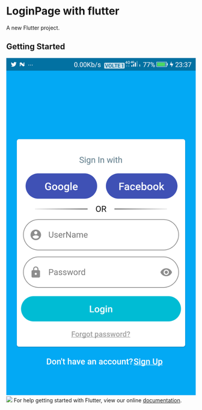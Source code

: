 # LoginPage with flutter

A new Flutter project.

## Getting Started
![Screenshot](loginpage.png)
<img src="https://github.com/loginpage.png" width="75">
For help getting started with Flutter, view our online
[documentation](https://flutter.io/).
